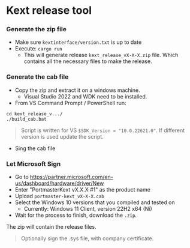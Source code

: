 # Kext release tool

### Generate the zip file

- Make sure `kextinterface/version.txt` is up to date
- Execute: `cargo run`  
  * This will generate release `kext_release_vX-X-X.zip` file. Which contains all the necessary files to make the release.  

### Generate the cab file

- Copy the zip and extract it on a windows machine.
  * Visual Studio 2022 and WDK need to be installed.
- From VS Command Prompt / PowerShell run:
```
cd kext_release_v.../
./build_cab.bat
```
> Script is written for VS `$SDK_Version = "10.0.22621.0"`. If different version is used update the script.

- Sing the cab file

### Let Microsoft Sign

- Go to https://partner.microsoft.com/en-us/dashboard/hardware/driver/New
- Enter "PortmasterKext vX.X.X #1" as the product name
- Upload `portmaster-kext_vX-X-X.cab`
- Select the Windows 10 versions that you compiled and tested on
  - Currently: Windows 11 Client, version 22H2 x64 (Ni)
- Wait for the process to finish, download the `.zip`.

The zip will contain the release files.  
> Optionally sign the .sys file, with company certificate.

